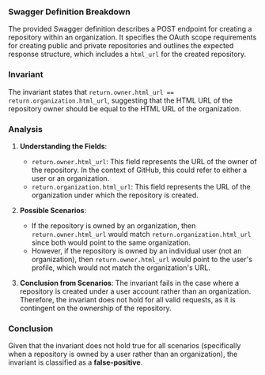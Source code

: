 ### Swagger Definition Breakdown
The provided Swagger definition describes a POST endpoint for creating a repository within an organization. It specifies the OAuth scope requirements for creating public and private repositories and outlines the expected response structure, which includes a `html_url` for the created repository.

### Invariant
The invariant states that `return.owner.html_url == return.organization.html_url`, suggesting that the HTML URL of the repository owner should be equal to the HTML URL of the organization.

### Analysis
1. **Understanding the Fields**: 
   - `return.owner.html_url`: This field represents the URL of the owner of the repository. In the context of GitHub, this could refer to either a user or an organization.
   - `return.organization.html_url`: This field represents the URL of the organization under which the repository is created.

2. **Possible Scenarios**: 
   - If the repository is owned by an organization, then `return.owner.html_url` would match `return.organization.html_url` since both would point to the same organization.
   - However, if the repository is owned by an individual user (not an organization), then `return.owner.html_url` would point to the user's profile, which would not match the organization's URL. 

3. **Conclusion from Scenarios**: The invariant fails in the case where a repository is created under a user account rather than an organization. Therefore, the invariant does not hold for all valid requests, as it is contingent on the ownership of the repository.

### Conclusion
Given that the invariant does not hold true for all scenarios (specifically when a repository is owned by a user rather than an organization), the invariant is classified as a **false-positive**.
